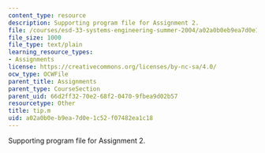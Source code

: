 ```yaml
---
content_type: resource
description: Supporting program file for Assignment 2.
file: /courses/esd-33-systems-engineering-summer-2004/a02a0b0eb9ea7d0e1c52f07482ea1c18_tip.m
file_size: 1000
file_type: text/plain
learning_resource_types:
- Assignments
license: https://creativecommons.org/licenses/by-nc-sa/4.0/
ocw_type: OCWFile
parent_title: Assignments
parent_type: CourseSection
parent_uid: 66d2ff32-70e2-68f2-0470-9fbea9d02b57
resourcetype: Other
title: tip.m
uid: a02a0b0e-b9ea-7d0e-1c52-f07482ea1c18
---
```

Supporting program file for Assignment 2.